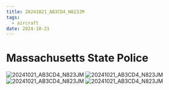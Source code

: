```yaml
---
title: 20241021_AB3CD4_N823JM
tags:
  - aircraft
date: 2024-10-21
---
```


# Massachusetts State Police

![20241021_AB3CD4_N823JM](/aircraft/20241021_AB3CD4_N823JM_0.jpg)
![20241021_AB3CD4_N823JM](/aircraft/20241021_AB3CD4_N823JM_1.jpg)
![20241021_AB3CD4_N823JM](/aircraft/20241021_AB3CD4_N823JM_2.jpg)
![20241021_AB3CD4_N823JM](/aircraft/20241021_AB3CD4_N823JM_3.jpg)